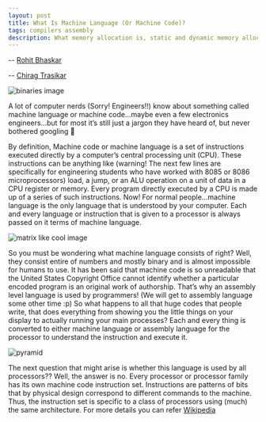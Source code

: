 ```yaml
---
layout: post
title: What Is Machine Language (Or Machine Code)?
tags: compilers assembly
description: What memory allocation is, static and dynamic memory allocation & why is it imp?
---
```


-- [Rohit Bhaskar](https://github.com/rohitbhaskar)

-- [Chirag Trasikar](https://github.com/chirag16)

<img src="https://engineeringprojectideas.files.wordpress.com/2015/06/datamining.jpg?w=810" alt="binaries image" /> 

A lot of computer nerds (Sorry! Engineers!!) know about something called machine language or machine code…maybe even a few electronics engineers…but for most it’s still just a jargon they have heard of, but never bothered googling 🙂

By definition, Machine code or machine language is a set of instructions executed directly by a computer’s central processing unit (CPU). These instructions can be anything like (warning! The next few lines are specifically for engineering students who have worked with 8085 or 8086 microprocessors) load, a jump, or an ALU operation on a unit of data in a CPU register or memory. Every program directly executed by a CPU is made up of a series of such instructions.
Now! For normal people…machine language is the only language that is understood by your computer. Each and every language or instruction that is given to a processor is always passed on it terms of machine language.

<img src="https://engineeringprojectideas.files.wordpress.com/2015/06/binaries.jpg?w=300&h=206" alt="matrix like cool image" />

So you must be wondering what machine language consists of right? Well, they consist entire of numbers and mostly binary and is almost impossible for humans to use. It has been said that machine code is so unreadable that the United States Copyright Office cannot identify whether a particular encoded program is an original work of authorship. That’s why an assembly level language is used by programmers! (We will get to assembly language some other time :p)
So what happens to all that huge codes that people write, that does everything from showing you the little things on your display to actually running your main processes? Each and every thing is converted to either machine language or assembly language for the processor to understand the instruction and execute it.

<img src="https://engineeringprojectideas.files.wordpress.com/2015/06/level-of-programming-language.png?w=300&h=236" alt="pyramid">

The next question that might arise is whether this language is used by all processors?? Well, the answer is no. Every processor or processor family has its own machine code instruction set. Instructions are patterns of bits that by physical design correspond to different commands to the machine. Thus, the instruction set is specific to a class of processors using (much) the same architecture.
For more details you can refer [Wikipedia](https://en.wikipedia.org/wiki/Machine_code)